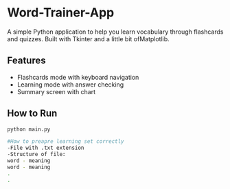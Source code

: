 # Word-Trainer-App
A simple Python application to help you learn vocabulary through flashcards and quizzes. Built with Tkinter and a little bit ofMatplotlib.

## Features
- Flashcards mode with keyboard navigation
- Learning mode with answer checking
- Summary screen with chart

## How to Run
```bash
python main.py

#How to preapre learning set correctly
-File with .txt extension
-Structure of file:
word - meaning
word - meaning
.
.
